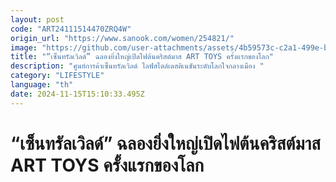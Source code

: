 ```yaml
---
layout: post
code: "ART24111514470ZRQ4W"
origin_url: "https://www.sanook.com/women/254821/"
image: "https://github.com/user-attachments/assets/4b59573c-c2a1-499e-bf6f-5b1593df6277"
title: "“เซ็นทรัลเวิลด์” ฉลองยิ่งใหญ่เปิดไฟต้นคริสต์มาส ART TOYS ครั้งแรกของโลก"
description: "ศูนย์การค้าเซ็นทรัลเวิลด์ ไลฟ์สไตล์เดสติเนชันระดับโลกใจกลางเมือง "
category: "LIFESTYLE"
language: "th"
date: 2024-11-15T15:10:33.495Z
---
```


# “เซ็นทรัลเวิลด์” ฉลองยิ่งใหญ่เปิดไฟต้นคริสต์มาส ART TOYS ครั้งแรกของโลก